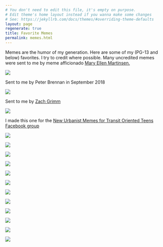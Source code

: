 ```yaml
---
# You don't need to edit this file, it's empty on purpose.
# Edit theme's home layout instead if you wanna make some changes
# See: https://jekyllrb.com/docs/themes/#overriding-theme-defaults
layout: page
regenerate: true
title: Favorite Memes
permalink: memes.html
---
```


<p>Memes are the humor of my generation. Here are some of my (PG-13 and below) favorites. I try to credit where possible. Many uncredited memes were sent to me by meme afficionado <a href="https://www.instagram.com/maryellenmartinsen/">Mary Ellen Martinsen.</a></p>

<div class="post-img">
    <img class="cute-img" src="/assets/memes/trycatch.JPG"/>
    <p>Sent to me by Peter Brennan in September 2018</p>
</div>
<div class="post-img">
    <img class="cute-img" src="/assets/memes/meme.jpg"/>
    <p>Sent to me by <a href="https://www.instagram.com/zachary_grimm/">Zach Grimm</a></p>
</div>
<div class="post-img">
    <img class="cute-img" src="/assets/memes/boyfriendvslink.jpg"/>
    <p>I made this one for the <a href="https://www.facebook.com/groups/whatwouldjanejacobsdo/">New Urbanist Memes for Transit Oriented Teens Facebook group</a></p>
</div>
<div class="post-img">
    <img class="cute-img" src="/assets/memes/IMG_4041.JPG"/>
    <p></p>
</div>

<div class="post-img">
    <img class="cute-img" src="/assets/memes/raccoon.PNG"/>
    <p></p>
</div>
<div class="post-img">
    <img class="cute-img" src="/assets/memes/IMG_4031.JPG"/>
    <p></p>
</div>
<div class="post-img">
    <img class="cute-img" src="/assets/memes/IMG_4038.JPG"/>
    <p></p>
</div>

<div class="post-img">
    <img class="cute-img" src="/assets/memes/antoni.jpg"/>
    <p></p>
</div>

<div class="post-img">
    <img class="cute-img" src="/assets/memes/IMG_4050.JPG"/>
    <p></p>
</div>

<div class="post-img">
    <img class="cute-img" src="/assets/memes/IMG_4044.PNG"/>
    <p></p>
</div>

<div class="post-img">
    <img class="cute-img" src="/assets/memes/IMG_4047.JPG"/>
    <p></p>
</div>

<div class="post-img">
    <img class="cute-img" src="/assets/memes/IMG_4054.JPG"/>
    <p></p>
</div>

<div class="post-img">
    <img class="cute-img" src="/assets/memes/IMG_5528.JPG"/>
    <p></p>
</div>

<div class="post-img">
    <img class="cute-img" src="/assets/memes/IMG_4919.JPG"/>
    <p></p>
</div>


<div class="post-img">
    <a name="turkey"><img class="cute-img" src="/assets/memes/turkey.png"/></a>
</div>
